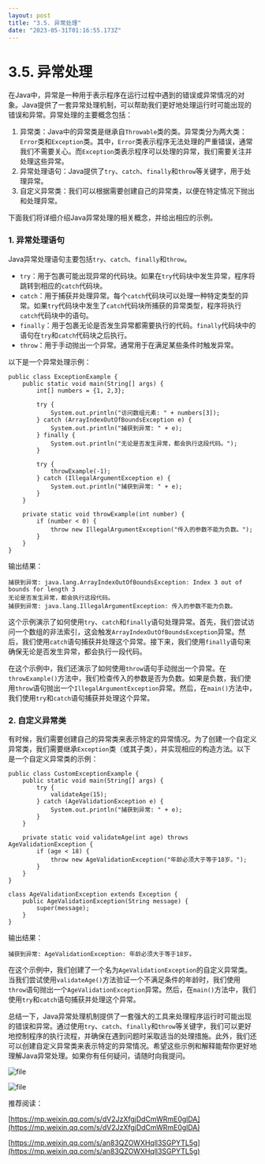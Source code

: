 ```yaml
---
layout: post
title: "3.5. 异常处理"
date: "2023-05-31T01:16:55.173Z"
---
```

3.5. 异常处理
=========

在Java中，异常是一种用于表示程序在运行过程中遇到的错误或异常情况的对象。Java提供了一套异常处理机制，可以帮助我们更好地处理运行时可能出现的错误和异常。异常处理的主要概念包括：

1.  异常类：Java中的异常类是继承自`Throwable`类的类。异常类分为两大类：`Error`类和`Exception`类。其中，`Error`类表示程序无法处理的严重错误，通常我们不需要关心。而`Exception`类表示程序可以处理的异常，我们需要关注并处理这些异常。
2.  异常处理语句：Java提供了`try`、`catch`、`finally`和`throw`等关键字，用于处理异常。
3.  自定义异常类：我们可以根据需要创建自己的异常类，以便在特定情况下抛出和处理异常。

下面我们将详细介绍Java异常处理的相关概念，并给出相应的示例。

### 1\. 异常处理语句

Java异常处理语句主要包括`try`、`catch`、`finally`和`throw`。

*   `try`：用于包裹可能出现异常的代码块。如果在`try`代码块中发生异常，程序将跳转到相应的`catch`代码块。
*   `catch`：用于捕获并处理异常。每个`catch`代码块可以处理一种特定类型的异常。如果`try`代码块中发生了`catch`代码块所捕获的异常类型，程序将执行`catch`代码块中的语句。
*   `finally`：用于包裹无论是否发生异常都需要执行的代码。`finally`代码块中的语句在`try`和`catch`代码块之后执行。
*   `throw`：用于手动抛出一个异常。通常用于在满足某些条件时触发异常。

以下是一个异常处理示例：

    public class ExceptionExample {
        public static void main(String[] args) {
            int[] numbers = {1, 2,3};
    
            try {
                System.out.println("访问数组元素: " + numbers[3]);
            } catch (ArrayIndexOutOfBoundsException e) {
                System.out.println("捕获到异常: " + e);
            } finally {
                System.out.println("无论是否发生异常，都会执行这段代码。");
            }
    
            try {
                throwExample(-1);
            } catch (IllegalArgumentException e) {
                System.out.println("捕获到异常: " + e);
            }
        }
    
        private static void throwExample(int number) {
            if (number < 0) {
                throw new IllegalArgumentException("传入的参数不能为负数。");
            }
        }
    }
    

输出结果：

    捕获到异常: java.lang.ArrayIndexOutOfBoundsException: Index 3 out of bounds for length 3
    无论是否发生异常，都会执行这段代码。
    捕获到异常: java.lang.IllegalArgumentException: 传入的参数不能为负数。
    

这个示例演示了如何使用`try`、`catch`和`finally`语句处理异常。首先，我们尝试访问一个数组的非法索引，这会触发`ArrayIndexOutOfBoundsException`异常。然后，我们使用`catch`语句捕获并处理这个异常。接下来，我们使用`finally`语句来确保无论是否发生异常，都会执行一段代码。

在这个示例中，我们还演示了如何使用`throw`语句手动抛出一个异常。在`throwExample()`方法中，我们检查传入的参数是否为负数。如果是负数，我们使用`throw`语句抛出一个`IllegalArgumentException`异常。然后，在`main()`方法中，我们使用`try`和`catch`语句捕获并处理这个异常。

### 2\. 自定义异常类

有时候，我们需要创建自己的异常类来表示特定的异常情况。为了创建一个自定义异常类，我们需要继承`Exception`类（或其子类），并实现相应的构造方法。以下是一个自定义异常类的示例：

    public class CustomExceptionExample {
        public static void main(String[] args) {
            try {
                validateAge(15);
            } catch (AgeValidationException e) {
                System.out.println("捕获到异常: " + e);
            }
        }
    
        private static void validateAge(int age) throws AgeValidationException {
            if (age < 18) {
                throw new AgeValidationException("年龄必须大于等于18岁。");
            }
        }
    }
    
    class AgeValidationException extends Exception {
        public AgeValidationException(String message) {
            super(message);
        }
    }
    

输出结果：

    捕获到异常: AgeValidationException: 年龄必须大于等于18岁。
    

在这个示例中，我们创建了一个名为`AgeValidationException`的自定义异常类。当我们尝试使用`validateAge()`方法验证一个不满足条件的年龄时，我们使用`throw`语句抛出一个`AgeValidationException`异常。然后，在`main()`方法中，我们使用`try`和`catch`语句捕获并处理这个异常。

总结一下，Java异常处理机制提供了一套强大的工具来处理程序运行时可能出现的错误和异常。通过使用`try`、`catch`、`finally`和`throw`等关键字，我们可以更好地控制程序的执行流程，并确保在遇到问题时采取适当的处理措施。此外，我们还可以创建自定义异常类来表示特定的异常情况。希望这些示例和解释能帮你更好地理解Java异常处理。如果你有任何疑问，请随时向我提问。

![file](https://img2023.cnblogs.com/other/606533/202305/606533-20230531090116861-25405603.jpg)

![file](https://img2023.cnblogs.com/other/606533/202305/606533-20230531090117215-389525396.jpg)

推荐阅读：

[https://mp.weixin.qq.com/s/dV2JzXfgjDdCmWRmE0glDA](https://mp.weixin.qq.com/s/dV2JzXfgjDdCmWRmE0glDA)

[https://mp.weixin.qq.com/s/an83QZOWXHqll3SGPYTL5g](https://mp.weixin.qq.com/s/an83QZOWXHqll3SGPYTL5g)